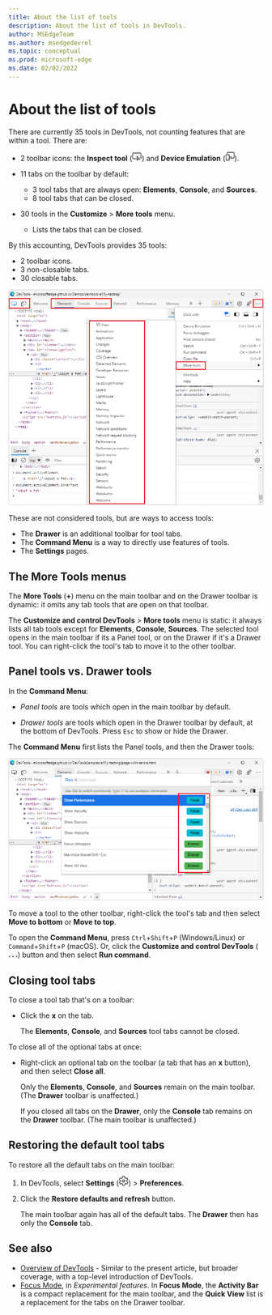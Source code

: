 ```yaml
---
title: About the list of tools
description: About the list of tools in DevTools.
author: MSEdgeTeam
ms.author: msedgedevrel
ms.topic: conceptual
ms.prod: microsoft-edge
ms.date: 02/02/2022
---
```

# About the list of tools

There are currently 35 tools in DevTools, not counting features that are within a tool.  There are:

*  2 toolbar icons: the **Inspect tool** (![Inspect tool icon.](media/inspect-tool-icon-light-theme.png)) and **Device Emulation** (![Device Emulation icon.](media/device-emulation-icon-light-theme.png)).

*  11 tabs on the toolbar by default:
   *  3 tool tabs that are always open: **Elements**, **Console**, and **Sources**.
   *  8 tool tabs that can be closed.

*  30 tools in the **Customize** > **More tools** menu.
   *  Lists the tabs that can be closed.

By this accounting, DevTools provides 35 tools:
*  2 toolbar icons.
*  3 non-closable tabs.
*  30 closable tabs.

![All the tools of DevTools, including 2 toolbar icons, 3 permanent tool tabs, and 30 'More tools' tabs.](media/all-tools.png)

These are not considered tools, but are ways to access tools:
*  The **Drawer** is an additional toolbar for tool tabs.
*  The **Command Menu** is a way to directly use features of tools.
*  The **Settings** pages.


<!-- ====================================================================== -->
## The More Tools menus

The **More Tools** (**+**) menu on the main toolbar and on the Drawer toolbar is dynamic: it omits any tab tools that are open on that toolbar.

The **Customize and control DevTools** > **More tools** menu is static: it always lists all tab tools except for **Elements**, **Console**, **Sources**.  The selected tool opens in the main toolbar if its a Panel tool, or on the Drawer if it's a Drawer tool.  You can right-click the tool's tab to move it to the other toolbar.


<!-- ====================================================================== -->
## Panel tools vs. Drawer tools

In the **Command Menu**:

* _Panel tools_ are tools which open in the main toolbar by default.

* _Drawer tools_ are tools which open in the Drawer toolbar by default, at the bottom of DevTools.  Press `Esc` to show or hide the Drawer.

The **Command Menu** first lists the Panel tools, and then the Drawer tools:

![The Command Menu, showing the Panel tools grouped together, and then the Drawer tools.](media/command-menu-panel-vs-drawer-tools.png)

To move a tool to the other toolbar, right-click the tool's tab and then select **Move to bottom** or **Move to top**.

To open the **Command Menu**, press `Ctrl`+`Shift`+`P` (Windows/Linux) or `Command`+`Shift`+`P` (macOS).  Or, click the **Customize and control DevTools** (![Customize icon.](media/customize-devtools-icon-light-theme.png)) button and then select **Run command**.


<!-- ====================================================================== -->
## Closing tool tabs

To close a tool tab that's on a toolbar:

*  Click the **x** on the tab.

   The **Elements**, **Console**, and **Sources** tool tabs cannot be closed.


To close all of the optional tabs at once:

*  Right-click an optional tab on the toolbar (a tab that has an **x** button), and then select **Close all**.

   Only the **Elements**, **Console**, and **Sources** remain on the main toolbar.  (The **Drawer** toolbar is unaffected.)

   If you closed all tabs on the **Drawer**, only the **Console** tab remains on the **Drawer** toolbar.  (The main toolbar is unaffected.)


<!-- ====================================================================== -->
## Restoring the default tool tabs

To restore all the default tabs on the main toolbar:

1. In DevTools, select **Settings** (![Settings icon.](media/settings-gear-icon-light-theme.png)) > **Preferences**.

1. Click the **Restore defaults and refresh** button.

   The main toolbar again has all of the default tabs.  The **Drawer** then has only the **Console** tab.


<!-- ====================================================================== -->
## See also
 
* [Overview of DevTools](index.md) - Similar to the present article, but broader coverage, with a top-level introduction of DevTools.
* [Focus Mode](experimental-features/index.md#focus-mode), in _Experimental features_.  In **Focus Mode**, the **Activity Bar** is a compact replacement for the main toolbar, and the **Quick View** list is a replacement for the tabs on the Drawer toolbar.
